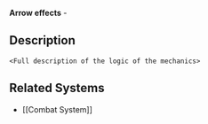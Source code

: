 **Arrow effects**  - 

## Description
`<Full description of the logic of the mechanics>`

## Related Systems
- [[Combat System]]